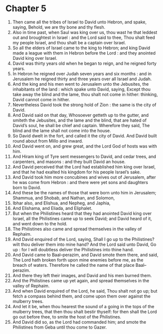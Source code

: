 # Chapter 5

1. Then came all the tribes of Israel to David unto Hebron, and spake, saying, Behold, we are thy bone and thy flesh.
2. Also in time past, when Saul was king over us, thou wast he that leddest out and broughtest in Israel : and the Lord said to thee, Thou shalt feed my people Israel, and thou shalt be a captain over Israel.
3. So all the elders of Israel came to the king to Hebron; and king David made a league with them in Hebron before the Lord : and they anointed David king over Israel.
4. David was thirty years old when he began to reign, and he reigned forty years.
5. In Hebron he reigned over Judah seven years and six months : and in Jerusalem he reigned thirty and three years over all Israel and Judah.
6. And the king and his men went to Jerusalem unto the Jebusites, the inhabitants of the land : which spake unto David, saying, Except thou take away the blind and the lame, thou shalt not come in hither: thinking, David cannot come in hither.
7. Nevertheless David took the strong hold of Zion : the same is the city of David.
8. And David said on that day, Whosoever getteth up to the gutter, and smiteth the Jebusites, and the lame and the blind, that are hated of David’s soul, he shall be chief and captain. Wherefore they said, The blind and the lame shall not come into the house.
9. So David dwelt in the fort, and called it the city of David. And David built round about from Millo and inward.
10. And David went on, and grew great, and the Lord God of hosts was with him.
11. And Hiram king of Tyre sent messengers to David, and cedar trees, and carpenters, and masons : and they built David an house.
12. And David perceived that the Lord had established him king over Israel, and that he had exalted his kingdom for his people Israel’s sake.
13. And David took him more concubines and wives out of Jerusalem, after he was come from Hebron : and there were yet sons and daughters born to David.
14. And these be the names of those that were born unto him in Jerusalem; Shammua, and Shobab, and Nathan, and Solomon,
15. Ibhar also, and Elishua, and Nepheg, and Japhia,
16. And Elishama, and Eliada, and Eliphalet.
17. But when the Philistines heard that they had anointed David king over Israel, all the Philistines came up to seek David; and David heard of it, and went down to the hold.
18. The Philistines also came and spread themselves in the valley of Rephaim.
19. And David enquired of the Lord, saying, Shall I go up to the Philistines? wilt thou deliver them into mine hand? And the Lord said unto David, Go up : for I will doubtless deliver the Philistines into thine hand.
20. And David came to Baal–perazim, and David smote them there, and said, The Lord hath broken forth upon mine enemies before me, as the breach of waters. Therefore he called the name of that place Baal–perazim.
21. And there they left their images, and David and his men burned them.
22. And the Philistines came up yet again, and spread themselves in the valley of Rephaim.
23. And when David enquired of the Lord, he said, Thou shalt not go up; but fetch a compass behind them, and come upon them over against the mulberry trees.
24. And let it be, when thou hearest the sound of a going in the tops of the mulberry trees, that then thou shalt bestir thyself: for then shall the Lord go out before thee, to smite the host of the Philistines.
25. And David did so, as the Lord had commanded him; and smote the Philistines from Geba until thou come to Gazer.

